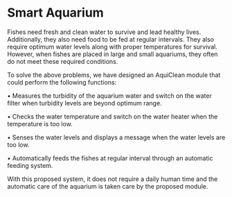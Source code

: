 # Smart Aquarium

Fishes need fresh and clean water to survive and lead healthy lives. Additionally, they also need food to be fed at regular intervals. They also require optimum water levels along with proper temperatures for survival. However, when fishes are placed in large and small aquariums, they often do not meet these required conditions.

To solve the above problems, we have designed an AquiClean module that could perform the following functions:

•	Measures the turbidity of the aquarium water and switch on the water filter when turbidity levels are beyond optimum range.

•	Checks the water temperature and switch on the water heater when the temperature is too low. 

•	Senses the water levels and displays a message when the water levels are too low.

•	Automatically feeds the fishes at regular interval through an automatic feeding system.   


With this proposed system, it does not require a daily human time and the automatic care of the aquarium is taken care by the proposed module. 
